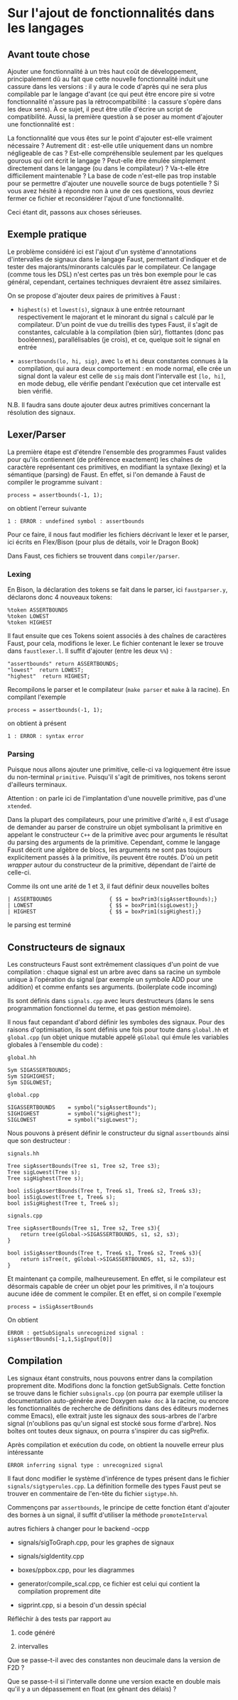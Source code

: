 # Sur l'ajout de fonctionnalités dans les langages

## Avant toute chose

Ajouter une fonctionnalité à un très haut coût de développement, principalement
dû au fait que cette nouvelle fonctionnalité induit une cassure dans les
versions : il y aura le code d'après qui ne sera plus compilable par le langage
d'avant (ce qui peut être encore pire si votre fonctionnalité n'assure pas la
rétrocompatibilité : la cassure s'opère dans les deux sens). À ce sujet, il
peut être utile d'écrire un script de compatibilité. Aussi, la première
question à se poser au moment d'ajouter une fonctionnalité est :

La fonctionnalité que vous êtes sur le point d'ajouter est-elle vraiment
nécessaire ? Autrement dit : est-elle utile uniquement dans un nombre
négligeable de cas ? Est-elle compréhensible seulement par les quelques gourous
qui ont écrit le langage ? Peut-elle être émulée simplement directement dans le
langage (ou dans le compilateur) ? Va-t-elle être difficilement maintenable ?
La base de code n'est-elle pas trop instable pour se permettre d'ajouter une
nouvelle source de bugs potentielle ? Si vous avez hésité à répondre non à une
de ces questions, vous devriez fermer ce fichier et reconsidérer l'ajout d'une
fonctionnalité.

Ceci étant dit, passons aux choses sérieuses.

## Exemple pratique

Le problème considéré ici est l'ajout d'un système d'annotations d'intervalles
de signaux dans le langage Faust, permettant d'indiquer et de tester des
majorants/minorants calculés par le compilateur. Ce langage (comme tous les
DSL) n'est certes pas un très bon exemple pour le cas général, cependant,
certaines techniques devraient être assez similaires.

On se propose d'ajouter deux paires de primitives à Faust :

 * `highest(s)` et `lowest(s)`, signaux à une entrée retournant respectivement le
 majorant et le minorant du signal `s` calculé par le compilateur. D'un point de
 vue du treillis des types Faust, il s'agit de constantes, calculable à la
 compilation (bien sûr), flottantes (donc pas booléennes), parallélisables (je
 crois), et ce, quelque soit le signal en entrée

 * `assertbounds(lo, hi, sig)`, avec `lo` et `hi` deux constantes connues à la
   compilation, qui aura deux comportement : en mode normal, elle crée un signal
   dont la valeur est celle de `sig` mais dont l'intervalle est `[lo, hi]`, en
   mode debug, elle vérifie pendant l'exécution que cet intervalle est bien
   vérifié.

N.B. Il faudra sans doute ajouter deux autres primitives concernant la
résolution des signaux.

## Lexer/Parser

La première étape est d'étendre l'ensemble des programmes Faust valides pour
qu'ils contiennent (de préférence exactement) les chaînes de caractère
représentant ces primitives, en modifiant la syntaxe (lexing) et la sémantique
(parsing) de Faust. En effet, si l'on demande à Faust de compiler le programme
suivant :

    process = assertbounds(-1, 1);

on obtient l'erreur suivante

    1 : ERROR : undefined symbol : assertbounds

Pour ce faire, il nous faut modifier les fichiers décrivant le lexer et le
parser, ici écrits en Flex/Bison (pour plus de détails, voir le Dragon Book)

Dans Faust, ces fichiers se trouvent dans `compiler/parser`.

### Lexing

En Bison, la déclaration des tokens se fait dans le parser, ici `faustparser.y`,
déclarons donc 4 nouveaux tokens:

	%token ASSERTBOUNDS
    %token LOWEST
    %token HIGHEST

Il faut ensuite que ces Tokens soient associés à des chaînes de caractères
Faust, pour cela, modifions le lexer. Le fichier contenant le lexer se trouve
dans `faustlexer.l`. Il suffit d'ajouter (entre les deux `%%`) :

    "assertbounds" return ASSERTBOUNDS;
    "lowest"  return LOWEST;
    "highest"  return HIGHEST;
    
Recompilons le parser et le compilateur (`make parser` et `make` à la racine).
En compilant l'exemple

    process = assertbounds(-1, 1);

on obtient à présent

    1 : ERROR : syntax error

### Parsing

Puisque nous allons ajouter une primitive, celle-ci va logiquement être issue du
non-terminal `primitive`. Puisqu'il s'agit de primitives, nos tokens seront
d'ailleurs terminaux.

Attention : on parle ici de l'implantation d'une nouvelle primitive, pas d'une `xtended`.

Dans la plupart des compilateurs, pour une primitive d'arité `n`, il est d'usage
de demander au parser de construire un objet symbolisant la primitive en
appelant le constructeur `C++` de la primitive avec pour arguments le résultat
du parsing des arguments de la primitive. Cependant, comme le langage Faust
décrit une algèbre de blocs, les arguments ne sont pas toujours explicitement
passés à la primitive, ils peuvent être routés. D'où un petit _wrapper_ autour
du constructeur de la primitive, dépendant de l'airté de celle-ci.

Comme ils ont une arité de 1 et 3, il faut définir deux nouvelles boîtes

	| ASSERTBOUNDS					{ $$ = boxPrim3(sigAssertBounds);}
	| LOWEST						{ $$ = boxPrim1(sigLowest);}
	| HIGHEST						{ $$ = boxPrim1(sigHighest);}

le parsing est terminé

## Constructeurs de signaux

Les constructeurs Faust sont extrêmement classiques d'un point de vue
compilation : chaque signal est un arbre avec dans sa racine un symbole
unique à l'opération du signal (par exemple un symbole ADD pour une addition) et
comme enfants ses arguments. (boilerplate code incoming)

Ils sont définis dans `signals.cpp` avec leurs destructeurs (dans le sens
programmation fonctionnel du terme, et pas gestion mémoire).

Il nous faut cepandant d'abord définir les symboles des signaux. Pour des
raisons d'optimisation, ils sont définis une fois pour toute dans `global.hh` et
`global.cpp` (un objet unique mutable appelé `gGlobal` qui émule les variables
globales à l'ensemble du code) :

`global.hh`

    Sym SIGASSERTBOUNDS;
    Sym SIGHIGHEST;
    Sym SIGLOWEST;

`global.cpp`

	SIGASSERTBOUNDS    = symbol("sigAssertBounds");
    SIGHIGHEST         = symbol("sigHighest");
    SIGLOWEST          = symbol("sigLowest");
	
Nous pouvons à présent définir le constructeur du signal `assertbounds` ainsi que son destructeur :

`signals.hh`

	Tree sigAssertBounds(Tree s1, Tree s2, Tree s3);
	Tree sigLowest(Tree s);
	Tree sigHighest(Tree s);

	bool isSigAssertBounds(Tree t, Tree& s1, Tree& s2, Tree& s3);
	bool isSigLowest(Tree t, Tree& s);
	bool isSigHighest(Tree t, Tree& s);

`signals.cpp`


	Tree sigAssertBounds(Tree s1, Tree s2, Tree s3){
		return tree(gGlobal->SIGASSERTBOUNDS, s1, s2, s3);
	}

	bool isSigAssertBounds(Tree t, Tree& s1, Tree& s2, Tree& s3){
		return isTree(t, gGlobal->SIGASSERTBOUNDS, s1, s2, s3);
	}


Et maintenant ça compile, malheureusement. En effet, si le compilateur est
désormais capable de créer un objet pour les primitives, il n'a toujours aucune
idée de comment le compiler. Et en effet, si on compile l'exemple

	process = isSigAssertBounds

On obtient

    ERROR : getSubSignals unrecognized signal : sigAssertBounds[-1,1,SigInput[0]]


## Compilation

Les signaux étant construits, nous pouvons entrer dans la compilation proprement
dite.  Modifions donc la fonction getSubSignals. Cette fonction se trouve dans
le fichier `subsignals.cpp` (on pourra par exemple utiliser la documentation
auto-générée avec Doxygen `make doc` à la racine, ou encore les fonctionnalités
de recherche de définitions dans des éditeurs modernes comme Emacs), elle
extrait juste les signaux des sous-arbres de l'arbre signal (n'oublions pas
qu'un signal est stocké sous forme d'arbre). Nos boîtes ont toutes deux signaux,
on pourra s'inspirer du cas sigPrefix.

Après compilation et exécution du code, on obtient la nouvelle erreur plus
intéressante

	ERROR inferring signal type : unrecognized signal
	
Il faut donc modifier le système d'inférence de types présent dans le fichier
`signals/sigtyperules.cpp`. La définition formelle des types Faust peut se
trouver en commentaire de l'en-tête du fichier `sigtype.hh`.

Commençons par `assertbounds`, le principe de cette fonction étant d'ajouter des
bornes à un signal, il suffit d'utiliser la méthode `promoteInterval`

autres fichiers à changer pour le backend -ocpp

+ signals/sigToGraph.cpp, pour les graphes de signaux
+ signals/sigIdentity.cpp
+ boxes/ppbox.cpp, pour les diagrammes
+ generator/compile_scal.cpp, ce fichier est celui qui contient la compilation proprement dite

+ sigprint.cpp, si a besoin d'un dessin spécial

Réfléchir à des tests par rapport au

1. code généré

2. intervalles

Que se passe-t-il avec des constantes non deucimale dans la version de F2D ?

Que se passe-t-il si l'intervalle donne une version exacte en double mais qu'il
y a un dépassement en float (ex gênant des délais) ?

